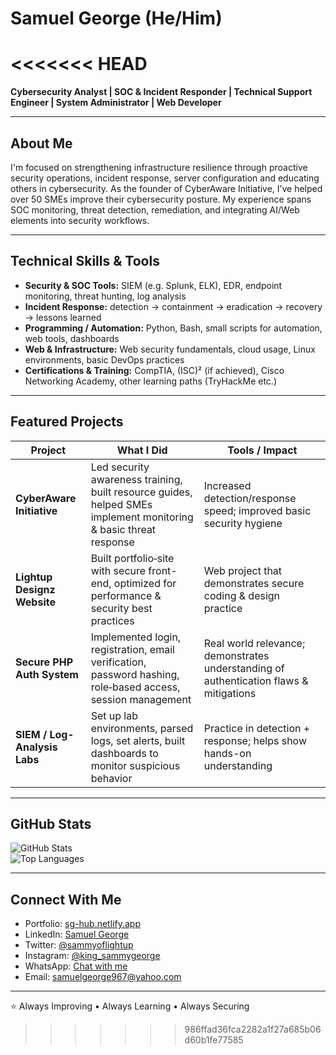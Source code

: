 # Samuel George (He/Him)
<<<<<<< HEAD
=======

**Cybersecurity Analyst | SOC & Incident Responder | Technical Support Engineer | System Administrator | Web Developer**  

---

## About Me  
I'm focused on strengthening infrastructure resilience through proactive security operations, incident response, server configuration and educating others in cybersecurity. As the founder of CyberAware Initiative, I’ve helped over 50 SMEs improve their cybersecurity posture. My experience spans SOC monitoring, threat detection, remediation, and integrating AI/Web elements into security workflows.

---

## Technical Skills & Tools

- **Security & SOC Tools:** SIEM (e.g. Splunk, ELK), EDR, endpoint monitoring, threat hunting, log analysis  
- **Incident Response:** detection → containment → eradication → recovery → lessons learned  
- **Programming / Automation:** Python, Bash, small scripts for automation, web tools, dashboards  
- **Web & Infrastructure:** Web security fundamentals, cloud usage, Linux environments, basic DevOps practices  
- **Certifications & Training:** CompTIA, (ISC)² (if achieved), Cisco Networking Academy, other learning paths (TryHackMe etc.)

---

## Featured Projects

| Project | What I Did | Tools / Impact |
|---|------------|-----------------|
| **CyberAware Initiative** | Led security awareness training, built resource guides, helped SMEs implement monitoring & basic threat response | Increased detection/response speed; improved basic security hygiene |
| **Lightup Designz Website** | Built portfolio‐site with secure front-end, optimized for performance & security best practices | Web project that demonstrates secure coding & design practice |
| **Secure PHP Auth System** | Implemented login, registration, email verification, password hashing, role‐based access, session management | Real world relevance; demonstrates understanding of authentication flaws & mitigations |
| **SIEM / Log-Analysis Labs** | Set up lab environments, parsed logs, set alerts, built dashboards to monitor suspicious behavior | Practice in detection + response; helps show hands-on understanding |

---

## GitHub Stats

![GitHub Stats](https://github-readme-stats.vercel.app/api?username=sammyoflightup&show_icons=true&theme=default)  
![Top Languages](https://github-readme-stats.vercel.app/api/top-langs/?username=sammyoflightup&layout=compact&theme=default)  

---

## Connect With Me

- Portfolio: [sg-hub.netlify.app](https://sg-hub.netlify.app)  
- LinkedIn: [Samuel George](https://www.linkedin.com/in/samuel-george-b282a5254)  
- Twitter: [@sammyoflightup](https://twitter.com/sammyoflightup)  
- Instagram: [@king_sammygeorge](https://www.instagram.com/king_sammygeorge)  
- WhatsApp: [Chat with me](https://wa.me/2349036321238)  
- Email: samuelgeorge967@yahoo.com  

---

⭐ Always Improving • Always Learning • Always Securing  
>>>>>>> 986ffad36fca2282a1f27a685b06d60b1fe77585
